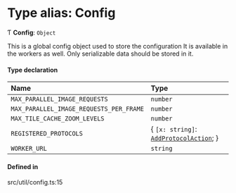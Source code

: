 # Type alias: Config

Ƭ **Config**: `Object`

This is a global config object used to store the configuration
It is available in the workers as well.
Only serializable data should be stored in it.

#### Type declaration

| Name | Type |
| :------ | :------ |
| `MAX_PARALLEL_IMAGE_REQUESTS` | `number` |
| `MAX_PARALLEL_IMAGE_REQUESTS_PER_FRAME` | `number` |
| `MAX_TILE_CACHE_ZOOM_LEVELS` | `number` |
| `REGISTERED_PROTOCOLS` | \{ `[x: string]`: [`AddProtocolAction`](AddProtocolAction.md);  } |
| `WORKER_URL` | `string` |

#### Defined in

src/util/config.ts:15

